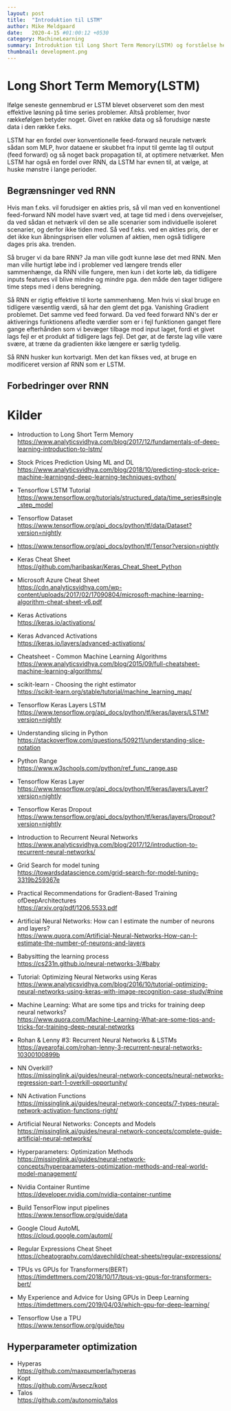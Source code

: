 ```yaml
---
layout: post
title:  "Introduktion til LSTM"
author: Mike Meldgaard
date:   2020-4-15 #01:00:12 +0530
category: MachineLearning
summary: Introduktion til Long Short Term Memory(LSTM) og forståelse herfor.
thumbnail: development.png
---
```


# Long Short Term Memory(LSTM)
Ifølge seneste gennembrud er LSTM blevet observeret som den mest effektive løsning på time series problemer. Altså problemer, hvor rækkefølgen betyder noget. Givet en række data og så forudsige næste data i den række f.eks.

LSTM har en fordel over konventionelle feed-forward neurale netværk sådan som MLP, hvor dataene er skubbet fra input til gemte lag til output (feed forward) og så noget back propagation til, at optimere netværket. Men LSTM har også en fordel over RNN, da LSTM har evnen til, at vælge, at huske mønstre i lange perioder.

## Begrænsninger ved RNN
Hvis man f.eks. vil forudsiger en akties pris, så vil man ved en konventionel feed-forward NN model have svært ved, at tage tid med i dens overvejelser, da ved sådan et netværk vil den se alle scenarier som individuelle isoleret scenarier, og derfor ikke tiden med. Så ved f.eks. ved en akties pris, der er det ikke kun åbningsprisen eller volumen af aktien, men også tidligere dages pris aka. trenden.

Så bruger vi da bare RNN? Ja man ville godt kunne løse det med RNN. Men man ville hurtigt løbe ind i problemer ved længere trends eller sammenhænge, da RNN ville fungere, men kun i det korte løb, da tidligere inputs features vil blive mindre og mindre pga. den måde den tager tidligere time steps med i dens beregning.

Så RNN er rigtig effektive til korte sammenhæng. Men hvis vi skal bruge en tidligere væsentlig værdi, så har den glemt det pga. Vanishing Gradient problemet. Det samme ved feed forward. Da ved feed forward NN's der er aktiverings funktionens afledte værdier som er i fejl funktionen ganget flere gange efterhånden som vi bevæger tilbage mod input laget, fordi et givet lags fejl er et produkt af tidligere lags fejl. Det gør, at de første lag ville være svære, at træne da gradienten ikke længere er særlig tydelig.

Så RNN husker kun kortvarigt. Men det kan fikses ved, at bruge en modificeret version af RNN som er LSTM.

## Forbedringer over RNN



# Kilder
- Introduction to Long Short Term Memory<br><https://www.analyticsvidhya.com/blog/2017/12/fundamentals-of-deep-learning-introduction-to-lstm/>
- Stock Prices Prediction Using ML and DL<br><https://www.analyticsvidhya.com/blog/2018/10/predicting-stock-price-machine-learningnd-deep-learning-techniques-python/>
- Tensorflow LSTM Tutorial<br><https://www.tensorflow.org/tutorials/structured_data/time_series#single_step_model>
- Tensorflow Dataset<br><https://www.tensorflow.org/api_docs/python/tf/data/Dataset?version=nightly>
- <https://www.tensorflow.org/api_docs/python/tf/Tensor?version=nightly>
- Keras Cheat Sheet<br><https://github.com/haribaskar/Keras_Cheat_Sheet_Python>
- Microsoft Azure Cheat Sheet<br><https://cdn.analyticsvidhya.com/wp-content/uploads/2017/02/17090804/microsoft-machine-learning-algorithm-cheat-sheet-v6.pdf>
- Keras Activations<br><https://keras.io/activations/>
- Keras Advanced Activations<br><https://keras.io/layers/advanced-activations/>
- Cheatsheet - Common Machine Learning Algorithms<br><https://www.analyticsvidhya.com/blog/2015/09/full-cheatsheet-machine-learning-algorithms/>
- scikit-learn - Choosing the right estimator<br><https://scikit-learn.org/stable/tutorial/machine_learning_map/>
- Tensorflow Keras Layers LSTM<br><https://www.tensorflow.org/api_docs/python/tf/keras/layers/LSTM?version=nightly>
- Understanding slicing in Python<br><https://stackoverflow.com/questions/509211/understanding-slice-notation>
- Python Range<br><https://www.w3schools.com/python/ref_func_range.asp>
- Tensorflow Keras Layer<br><https://www.tensorflow.org/api_docs/python/tf/keras/layers/Layer?version=nightly>
- Tensorflow Keras Dropout<br><https://www.tensorflow.org/api_docs/python/tf/keras/layers/Dropout?version=nightly>
- Introduction to Recurrent Neural Networks<br><https://www.analyticsvidhya.com/blog/2017/12/introduction-to-recurrent-neural-networks/>



- Grid Search for model tuning<br><https://towardsdatascience.com/grid-search-for-model-tuning-3319b259367e>
- Practical Recommendations for Gradient-Based Training ofDeepArchitectures<br><https://arxiv.org/pdf/1206.5533.pdf>
- Artificial Neural Networks: How can I estimate the number of neurons and layers?<br><https://www.quora.com/Artificial-Neural-Networks-How-can-I-estimate-the-number-of-neurons-and-layers>
- Babysitting the learning process<br><https://cs231n.github.io/neural-networks-3/#baby>
- Tutorial: Optimizing Neural Networks using Keras<br><https://www.analyticsvidhya.com/blog/2016/10/tutorial-optimizing-neural-networks-using-keras-with-image-recognition-case-study/#nine>
- Machine Learning: What are some tips and tricks for training deep neural networks?<br><https://www.quora.com/Machine-Learning-What-are-some-tips-and-tricks-for-training-deep-neural-networks>
- Rohan & Lenny #3: Recurrent Neural Networks & LSTMs<br><https://ayearofai.com/rohan-lenny-3-recurrent-neural-networks-10300100899b>



- NN Overkill?<br><https://missinglink.ai/guides/neural-network-concepts/neural-networks-regression-part-1-overkill-opportunity/>
- NN Activation Functions<br><https://missinglink.ai/guides/neural-network-concepts/7-types-neural-network-activation-functions-right/>
- Artificial Neural Networks: Concepts and Models<br><https://missinglink.ai/guides/neural-network-concepts/complete-guide-artificial-neural-networks/>
- Hyperparameters: Optimization Methods<br><https://missinglink.ai/guides/neural-network-concepts/hyperparameters-optimization-methods-and-real-world-model-management/>

- Nvidia Container Runtime<br><https://developer.nvidia.com/nvidia-container-runtime>

- Build TensorFlow input pipelines<br><https://www.tensorflow.org/guide/data>

- Google Cloud AutoML<br><https://cloud.google.com/automl/>
- Regular Expressions Cheat Sheet<br><https://cheatography.com/davechild/cheat-sheets/regular-expressions/>
- TPUs vs GPUs for Transformers(BERT)<br><https://timdettmers.com/2018/10/17/tpus-vs-gpus-for-transformers-bert/>
- My Experience and Advice for Using GPUs in Deep Learning<br><https://timdettmers.com/2019/04/03/which-gpu-for-deep-learning/>
- Tensorflow Use a TPU<br><https://www.tensorflow.org/guide/tpu>

## Hyperparameter optimization
- Hyperas<br><https://github.com/maxpumperla/hyperas>
- Kopt<br><https://github.com/Avsecz/kopt>
- Talos<br><https://github.com/autonomio/talos>